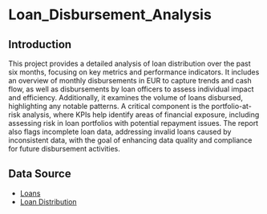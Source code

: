 # Loan_Disbursement_Analysis

## Introduction

This project provides a detailed analysis of loan distribution over the past six months, focusing on key metrics and performance indicators. It includes an overview of monthly disbursements in EUR to capture trends and cash flow, as well as disbursements by loan officers to assess individual impact and efficiency. Additionally, it examines the volume of loans disbursed, highlighting any notable patterns. A critical component is the portfolio-at-risk analysis, where KPIs help identify areas of financial exposure, including assessing risk in loan portfolios with potential repayment issues. The report also flags incomplete loan data, addressing invalid loans caused by inconsistent data, with the goal of enhancing data quality and compliance for future disbursement activities.

## Data Source
- [Loans]()
- [Loan Distribution]()
